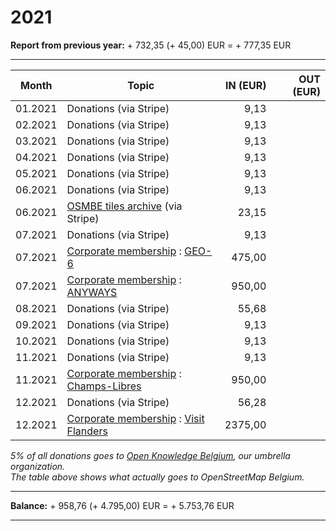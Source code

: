 # 2021

**Report from previous year:** + 732,35 (+ 45,00) EUR = + 777,35 EUR

---

| Month   | Topic                                          | IN (EUR) | OUT (EUR) |
| ------- | ---------------------------------------------- | -------: | --------: |
| 01.2021 | Donations (via Stripe)                         |     9,13 |           |
| 02.2021 | Donations (via Stripe)                         |     9,13 |           |
| 03.2021 | Donations (via Stripe)                         |     9,13 |           |
| 04.2021 | Donations (via Stripe)                         |     9,13 |           |
| 05.2021 | Donations (via Stripe)                         |     9,13 |           |
| 06.2021 | Donations (via Stripe)                         |     9,13 |           |
| 06.2021 | [OSMBE tiles archive][1] (via Stripe)          |    23,15 |           |
| 07.2021 | Donations (via Stripe)                         |     9,13 |           |
| 07.2021 | [Corporate membership][2] : [GEO-6][3]         |   475,00 |           |
| 07.2021 | [Corporate membership][2] : [ANYWAYS][4]       |   950,00 |           |
| 08.2021 | Donations (via Stripe)                         |    55,68 |           |
| 09.2021 | Donations (via Stripe)                         |     9,13 |           |
| 10.2021 | Donations (via Stripe)                         |     9,13 |           |
| 11.2021 | Donations (via Stripe)                         |     9,13 |           |
| 11.2021 | [Corporate membership][2] : [Champs-Libres][5] |   950,00 |           |
| 12.2021 | Donations (via Stripe)                         |    56,28 |           |
| 12.2021 | [Corporate membership][2] : [Visit Flanders][6]|  2375,00 |           |

_5% of all donations goes to [Open Knowledge Belgium](https://openknowledge.be/), our umbrella organization.  
The table above shows what actually goes to OpenStreetMap Belgium._

---

**Balance:** + 958,76 (+ 4.795,00) EUR = + 5.753,76 EUR

---

[1]: https://tile.openstreetmap.be/
[2]: https://openstreetmap.be/en/support.html
[3]: https://geo6.be/
[4]: https://www.anyways.eu/
[5]: https://www.champs-libres.coop/
[6]: https://www.visitflanders.com/
